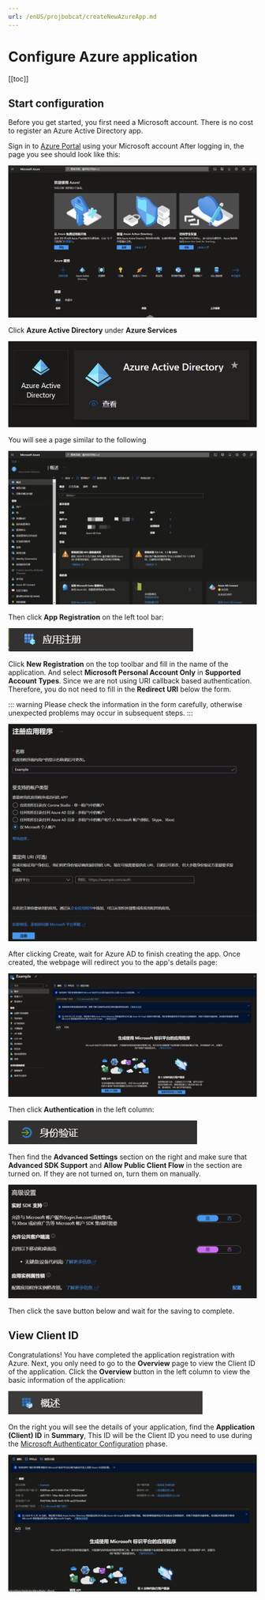 ```yaml
---
url: /enUS/projbobcat/createNewAzureApp.md
---
```

# Configure Azure application

\[\[toc]]

## Start configuration

Before you get started, you first need a Microsoft account. There is no cost to register an Azure Active Directory app.

Sign in to [Azure Portal](https://portal.azure.com/#home) using your Microsoft account
After logging in, the page you see should look like this:

![Azure Portal](/img/projbobcat/installationAndConfig/configMSAuth/step_1.png)

Click **Azure Active Directory** under **Azure Services**

![Azure AD](/img/projbobcat/installationAndConfig/configMSAuth/azure_ad.png)

You will see a page similar to the following

![Azure Portal](/img/projbobcat/installationAndConfig/configMSAuth/step_2.png)

Then click **App Registration** on the left tool bar:

![Azure Portal](/img/projbobcat/installationAndConfig/configMSAuth/reg_app.png)

Click **New Registration** on the top toolbar and fill in the name of the application. And select **Microsoft Personal Account Only** in **Supported Account Types**.
Since we are not using URI callback based authentication. Therefore, you do not need to fill in the **Redirect URI** below the form.

::: warning
Please check the information in the form carefully, otherwise unexpected problems may occur in subsequent steps.
:::

![Azure Portal](/img/projbobcat/installationAndConfig/configMSAuth/step_3.png)

After clicking Create, wait for Azure AD to finish creating the app. Once created, the webpage will redirect you to the app's details page:

![Azure Portal](/img/projbobcat/installationAndConfig/configMSAuth/step_4.png)

Then click **Authentication** in the left column:

![Azure Portal](/img/projbobcat/installationAndConfig/configMSAuth/identity_verification.png)

Then find the **Advanced Settings** section on the right and make sure that **Advanced SDK Support** and **Allow Public Client Flow** in the section are turned on.
If they are not turned on, turn them on manually.

![Azure Portal](/img/projbobcat/installationAndConfig/configMSAuth/id_advanced_settings.png)

Then click the save button below and wait for the saving to complete.

## View Client ID

Congratulations! You have completed the application registration with Azure. Next, you only need to go to the **Overview** page to view the Client ID of the application.
Click the **Overview** button in the left column to view the basic information of the application:

![Azure Portal](/img/projbobcat/installationAndConfig/configMSAuth/about.png)

On the right you will see the details of your application, find the **Application (Client) ID** in **Summary**,
This ID will be the Client ID you need to use during the [Microsoft Authenticator Configuration](/enUS/projbobcat/installationAndConfig) phase.

![Azure Portal](/img/projbobcat/installationAndConfig/configMSAuth/about_block.png)
